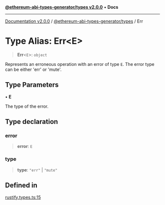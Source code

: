 [**@ethereum-abi-types-generator/types v2.0.0**](../README.md) • **Docs**

***

[Documentation v2.0.0](../../../packages.md) / [@ethereum-abi-types-generator/types](../README.md) / Err

# Type Alias: Err\<E\>

> **Err**\<`E`\>: `object`

Represents an erroneous operation with an error of type `E`.
The error type can be either 'err' or 'mute'.

## Type Parameters

• **E**

The type of the error.

## Type declaration

### error

> **error**: `E`

### type

> **type**: `"err"` \| `"mute"`

## Defined in

[rustify.types.ts:15](https://github.com/niZmosis/ethereum-abi-types-generator/blob/8be0c174f1ad191b06c4413881733fc6912573c5/packages/types/src/rustify.types.ts#L15)
